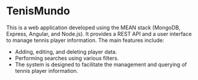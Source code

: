 # TenisMundo

This is a web application developed using the MEAN stack (MongoDB, Express, Angular, and Node.js). It provides a REST API and a user interface to manage tennis player information. The main features include:

- Adding, editing, and deleting player data.
- Performing searches using various filters.
- The system is designed to facilitate the management and querying of tennis player information.

